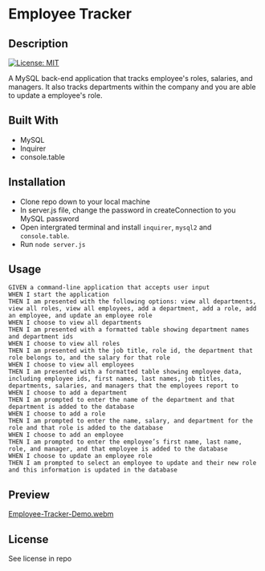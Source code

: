 # Employee Tracker

## Description
[![License: MIT](https://img.shields.io/badge/License-MIT-yellow.svg)](https://opensource.org/licenses/MIT)

A MySQL back-end application that tracks employee's roles, salaries, and managers. It also tracks departments within the company and you are able to update a employee's role.

## Built With
- MySQL
- Inquirer
- console.table

## Installation
- Clone repo down to your local machine
- In server.js file, change the password in createConnection to you MySQL password
- Open intergrated terminal and install `inquirer`, `mysql2` and `console.table`.
- Run `node server.js`

## Usage
```
GIVEN a command-line application that accepts user input
WHEN I start the application
THEN I am presented with the following options: view all departments, view all roles, view all employees, add a department, add a role, add an employee, and update an employee role
WHEN I choose to view all departments
THEN I am presented with a formatted table showing department names and department ids
WHEN I choose to view all roles
THEN I am presented with the job title, role id, the department that role belongs to, and the salary for that role
WHEN I choose to view all employees
THEN I am presented with a formatted table showing employee data, including employee ids, first names, last names, job titles, departments, salaries, and managers that the employees report to
WHEN I choose to add a department
THEN I am prompted to enter the name of the department and that department is added to the database
WHEN I choose to add a role
THEN I am prompted to enter the name, salary, and department for the role and that role is added to the database
WHEN I choose to add an employee
THEN I am prompted to enter the employee’s first name, last name, role, and manager, and that employee is added to the database
WHEN I choose to update an employee role
THEN I am prompted to select an employee to update and their new role and this information is updated in the database
```

## Preview
[Employee-Tracker-Demo.webm](https://user-images.githubusercontent.com/113260005/212796034-807c4a02-a64f-471e-9ab4-9dfb15f2b724.webm)

## License
See license in repo